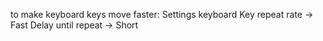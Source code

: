 to make keyboard keys move faster:
Settings
keyboard
Key repeat rate -> Fast
Delay until repeat -> Short
